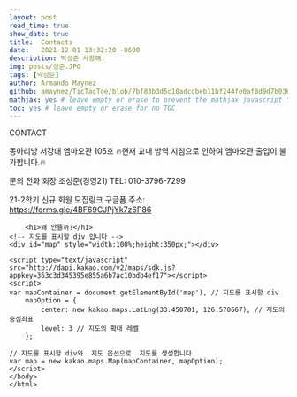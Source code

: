 ```yaml
---
layout: post
read_time: true
show_date: true
title:  Contacts
date:   2021-12-01 13:32:20 -0600
description: 박성준 사랑해.
img: posts/성준.JPG
tags: [박성준]
author: Armando Maynez
github: amaynez/TicTacToe/blob/7bf83b3d5c10adccbeb11bf244fe0af8d9d7b036/entities/Neural_Network.py#L199
mathjax: yes # leave empty or erase to prevent the mathjax javascript from loading
toc: yes # leave empty or erase for no TOC
---
```


CONTACT

동아리방
서강대 엠마오관 105호
🔥현재 교내 방역 지침으로 인하여 엠마오관 출입이 불가합니다.🔥

문의 전화
회장 조성준(경영21) 
TEL: 010-3796-7299

21-2학기 신규 회원 모집링크
구글폼 주소: https://forms.gle/4BF69CJPjYk7z6P86 

</head>
<body>

        <h1>왜 안뜰까?</h1>
    <!-- 지도를 표시할 div 입니다 -->
    <div id="map" style="width:100%;height:350px;"></div>

    <script type="text/javascript" src="http://dapi.kakao.com/v2/maps/sdk.js?appkey=363c3d345395e855a6b7ac10bdb4ef17"></script>
    <script>
    var mapContainer = document.getElementById('map'), // 지도를 표시할 div
        mapOption = {
            center: new kakao.maps.LatLng(33.450701, 126.570667), // 지도의 중심좌표
            level: 3 // 지도의 확대 레벨
        };

    // 지도를 표시할 div와  지도 옵션으로  지도를 생성합니다
    var map = new kakao.maps.Map(mapContainer, mapOption);
    </script>
    </body>
    </html>

